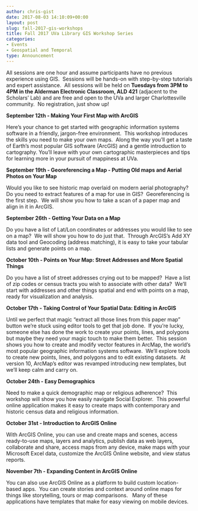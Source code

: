 ```yaml
---
author: chris-gist
date: 2017-08-03 14:10:09+00:00
layout: post
slug: fall-2017-gis-workshops
title: Fall 2017 UVa Library GIS Workshop Series
categories:
- Events
- Geospatial and Temporal
type: Announcement
---
```


All sessions are one hour and assume participants have no previous experience using GIS.  Sessions will be hands-on with step-by-step tutorials and expert assistance.  All sessions will be held on **Tuesdays from 3PM to 4PM in the Alderman Electronic Classroom, ALD 421** (adjacent to the Scholars’ Lab) and are free and open to the UVa and larger Charlottesville community.  No registration, just show up!

**September 12th - Making Your First Map with ArcGIS**

Here’s your chance to get started with geographic information systems software in a friendly, jargon-free environment.  This workshop introduces the skills you need to make your own maps.  Along the way you’ll get a taste of Earth’s most popular GIS software (ArcGIS) and a gentle introduction to cartography. You’ll leave with your own cartographic masterpieces and tips for learning more in your pursuit of mappiness at UVa.

**September 19th - Georeferencing a Map - Putting Old maps and Aerial Photos on Your Map**

Would you like to see historic map overlaid on modern aerial photography?  Do you need to extract features of a map for use in GIS?  Georeferencing is the first step.  We will show you how to take a scan of a paper map and align in it in ArcGIS.

**September 26th - Getting Your Data on a Map**

Do you have a list of Lat/Lon coordinates or addresses you would like to see on a map?  We will show you how to do just that.  Through ArcGIS’s Add XY data tool and Geocoding (address matching), it is easy to take your tabular lists and generate points on a map.

**October 10th - Points on Your Map: Street Addresses and More Spatial Things**

Do you have a list of street addresses crying out to be mapped?  Have a list of zip codes or census tracts you wish to associate with other data?  We’ll start with addresses and other things spatial and end with points on a map, ready for visualization and analysis.

**October 17th - Taking Control of Your Spatial Data: Editing in ArcGIS**

Until we perfect that magic “extract all those lines from this paper map” button we’re stuck using editor tools to get that job done.  If you’re lucky, someone else has done the work to create your points, lines, and polygons but maybe they need your magic touch to make them better.  This session shows you how to create and modify vector features in ArcMap, the world’s most popular geographic information systems software.  We’ll explore tools to create new points, lines, and polygons and to edit existing datasets.  At version 10, ArcMap’s editor was revamped introducing new templates, but we’ll keep calm and carry on.

**October 24th - Easy Demographics**

Need to make a quick demographic map or religious adherence?  This workshop will show you how easily navigate Social Explorer.  This powerful online application makes it easy to create maps with contemporary and historic census data and religious information.

**October 31st - Introduction to ArcGIS Online**

With ArcGIS Online, you can use and create maps and scenes, access ready-to-use maps, layers and analytics, publish data as web layers, collaborate and share, access maps from any device, make maps with your Microsoft Excel data, customize the ArcGIS Online website, and view status reports.

**November 7th - Expanding Content in ArcGIS Online**

You can also use ArcGIS Online as a platform to build custom location-based apps.  You can create stories and context around online maps for things like storytelling, tours or map comparisons.   Many of these applications have templates that make for easy viewing on mobile devices.
